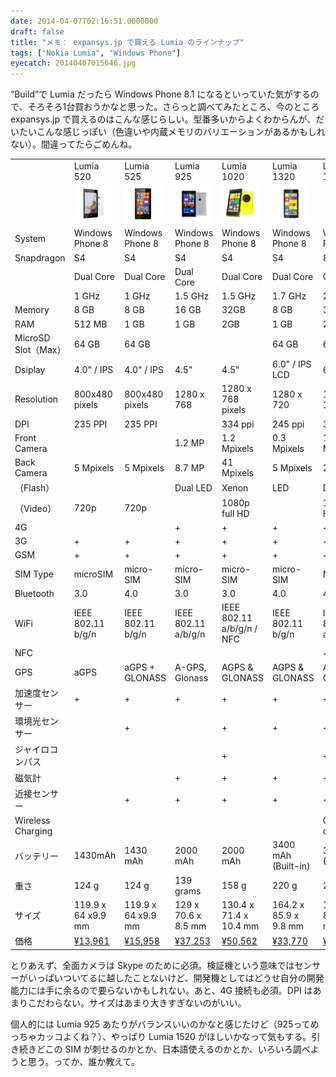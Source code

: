 ```yaml
---
date: 2014-04-07T02:16:51.0000000
draft: false
title: "メモ： expansys.jp で買える Lumia のラインナップ"
tags: ["Nokia Lumia", "Windows Phone"]
eyecatch: 20140407015646.jpg
---
```

<p>“Build”で Lumia だったら Windows Phone 8.1 になるといっていた気がするので、そろそろ1台買おうかなと思った。さらっと調べてみたところ、今のところ expansys.jp で買えるのはこんな感じらしい。型番多いからよくわからんが、だいたいこんな感じっぽい（色違いや内蔵メモリのバリエーションがあるかもしれない）。間違ってたらごめんね。</p>

<table>
<tr>
<td></td>
<td>Lumia 520</td>
<td>Lumia 525</td>
<td>Lumia 925</td>
<td>Lumia 1020</td>
<td>Lumia 1320</td>
<td>Lumia 1520</td>
</tr>
<tr>
<td></td>
<td><span itemscope itemtype="http://schema.org/Photograph"><img src="20140407015646.jpg" alt="f:id:daruyanagi:20140407015646j:plain:w60" title="f:id:daruyanagi:20140407015646j:plain:w60" class="hatena-fotolife" style="width:60px" itemprop="image"></span></td>
<td><span itemscope itemtype="http://schema.org/Photograph"><img src="20140407015737.jpg" alt="f:id:daruyanagi:20140407015737j:plain:w60" title="f:id:daruyanagi:20140407015737j:plain:w60" class="hatena-fotolife" style="width:60px" itemprop="image"></span></td>
<td><span itemscope itemtype="http://schema.org/Photograph"><img src="20140407015759.jpg" alt="f:id:daruyanagi:20140407015759j:plain:w60" title="f:id:daruyanagi:20140407015759j:plain:w60" class="hatena-fotolife" style="width:60px" itemprop="image"></span></td>
<td><span itemscope itemtype="http://schema.org/Photograph"><img src="20140407015843.jpg" alt="f:id:daruyanagi:20140407015843j:plain:w60" title="f:id:daruyanagi:20140407015843j:plain:w60" class="hatena-fotolife" style="width:60px" itemprop="image"></span></td>
<td><span itemscope itemtype="http://schema.org/Photograph"><img src="20140407015922.jpg" alt="f:id:daruyanagi:20140407015922j:plain:w60" title="f:id:daruyanagi:20140407015922j:plain:w60" class="hatena-fotolife" style="width:60px" itemprop="image"></span></td>
<td><span itemscope itemtype="http://schema.org/Photograph"><img src="20140407015941.jpg" alt="f:id:daruyanagi:20140407015941j:plain:w60" title="f:id:daruyanagi:20140407015941j:plain:w60" class="hatena-fotolife" style="width:60px" itemprop="image"></span></td>
</tr>
<tr>
<td>System</td>
<td>Windows Phone 8</td>
<td>Windows Phone 8</td>
<td>Windows Phone 8</td>
<td>Windows Phone 8</td>
<td>Windows Phone 8</td>
<td>Windows Phone 8</td>
</tr>
<tr>
<td>Snapdragon</td>
<td>S4</td>
<td>S4</td>
<td>S4</td>
<td>S4</td>
<td>S4</td>
<td>800</td>
</tr>
<tr>
<td></td>
<td>Dual Core</td>
<td>Dual Core</td>
<td>Dual Core</td>
<td>Dual Core</td>
<td>Dual Core</td>
<td>Quad Core</td>
</tr>
<tr>
<td></td>
<td>1 GHz</td>
<td>1 GHz</td>
<td>1.5 GHz</td>
<td>1.5 GHz</td>
<td>1.7 GHz</td>
<td>2.2 GHz </td>
</tr>
<tr>
<td>Memory</td>
<td>8 GB </td>
<td>8 GB</td>
<td>16 GB</td>
<td>32GB</td>
<td>8 GB</td>
<td>32 GB</td>
</tr>
<tr>
<td>RAM</td>
<td>512 MB</td>
<td>1 GB</td>
<td>1 GB</td>
<td>2GB</td>
<td>1 GB</td>
<td>2 GB</td>
</tr>
<tr>
<td>MicroSD Slot（Max）</td>
<td>64 GB</td>
<td>64 GB</td>
<td></td>
<td></td>
<td>64 GB</td>
<td>64 GB</td>
</tr>
<tr>
<td>Dsiplay</td>
<td>4.0" / IPS</td>
<td>4.0" / IPS</td>
<td>4.5"</td>
<td>4.5"</td>
<td>6.0" / IPS LCD</td>
<td>6.0" / LCD</td>
</tr>
<tr>
<td>Resolution</td>
<td>800x480 pixels</td>
<td>800x480 pixels</td>
<td>1280 x 768</td>
<td>1280 x 768 pixels</td>
<td>1280 x 720</td>
<td>1920 x 1080</td>
</tr>
<tr>
<td>DPI</td>
<td>235 PPI</td>
<td>235 PPI</td>
<td></td>
<td>334 ppi</td>
<td>245 ppi</td>
<td>368 ppi</td>
</tr>
<tr>
<td>Front Camera</td>
<td></td>
<td></td>
<td>1.2 MP</td>
<td>1.2 Mpixels</td>
<td>0.3 Mpixels</td>
<td>1.2 Mpixels</td>
</tr>
<tr>
<td>Back Camera</td>
<td>5 Mpixels</td>
<td>5 Mpixels</td>
<td>8.7 MP</td>
<td>41 Mpixels</td>
<td>5 Mpixels</td>
<td>20 Mpixels</td>
</tr>
<tr>
<td>（Flash）</td>
<td></td>
<td></td>
<td>Dual LED</td>
<td>Xenon</td>
<td>LED</td>
<td>Dual LED</td>
</tr>
<tr>
<td>（Video）</td>
<td>720p</td>
<td>720p</td>
<td></td>
<td>1080p full HD</td>
<td></td>
<td>1080p full HD</td>
</tr>
<tr>
<td>4G</td>
<td></td>
<td></td>
<td>+</td>
<td>+</td>
<td>+</td>
<td>+</td>
</tr>
<tr>
<td>3G</td>
<td>+</td>
<td>+</td>
<td>+</td>
<td>+</td>
<td>+</td>
<td>+</td>
</tr>
<tr>
<td>GSM</td>
<td>+</td>
<td>+</td>
<td>+</td>
<td>+</td>
<td>+</td>
<td>+</td>
</tr>
<tr>
<td>SIM Type</td>
<td>microSIM</td>
<td>micro-SIM</td>
<td>micro-SIM</td>
<td>micro-SIM</td>
<td>micro-SIM</td>
<td>Nano-SIM</td>
</tr>
<tr>
<td>Bluetooth</td>
<td>3.0</td>
<td>4.0</td>
<td>3.0</td>
<td>3.0</td>
<td>4.0</td>
<td>4.0</td>
</tr>
<tr>
<td>WiFi</td>
<td>IEEE 802.11 b/g/n</td>
<td>IEEE 802.11 b/g/n</td>
<td>IEEE 802.11 a/b/g/n</td>
<td>IEEE 802.11 a/b/g/n / NFC</td>
<td>IEEE 802.11 b/g/n</td>
<td>IEEE 802.11 a/ac/b/g/n</td>
</tr>
<tr>
<td>NFC</td>
<td></td>
<td></td>
<td></td>
<td></td>
<td></td>
<td>+</td>
</tr>
<tr>
<td>GPS</td>
<td>aGPS</td>
<td>aGPS + GLONASS</td>
<td>A-GPS, Glonass</td>
<td>AGPS & GLONASS</td>
<td>AGPS & GLONASS</td>
<td>AGPS & GLONASS</td>
</tr>
<tr>
<td>加速度センサー</td>
<td>+</td>
<td>+</td>
<td>+</td>
<td>+</td>
<td>+</td>
<td>+</td>
</tr>
<tr>
<td>環境光センサー</td>
<td></td>
<td>+</td>
<td></td>
<td>+</td>
<td>+</td>
<td>+</td>
</tr>
<tr>
<td>ジャイロコンパス</td>
<td></td>
<td></td>
<td></td>
<td>+</td>
<td></td>
<td>+</td>
</tr>
<tr>
<td>磁気計</td>
<td></td>
<td></td>
<td>+</td>
<td>+</td>
<td>+</td>
<td>+</td>
</tr>
<tr>
<td>近接センサー</td>
<td></td>
<td>+</td>
<td>+</td>
<td>+</td>
<td>+</td>
<td>+</td>
</tr>
<tr>
<td>Wireless Charging</td>
<td></td>
<td></td>
<td></td>
<td></td>
<td></td>
<td>Qi compatible</td>
</tr>
<tr>
<td>バッテリー</td>
<td>1430mAh</td>
<td>1430 mAh</td>
<td>2000 mAh</td>
<td>2000 mAh</td>
<td>3400 mAh (Built-in)</td>
<td>3400 mAh (Built-in)</td>
</tr>
<tr>
<td>重さ</td>
<td>124 g</td>
<td>124 g</td>
<td>139 grams</td>
<td>158 g</td>
<td>220 g</td>
<td>209 g</td>
</tr>
<tr>
<td>サイズ</td>
<td>119.9 x 64 x9.9 mm</td>
<td>119.9 x 64 x9.9 mm</td>
<td>129 x 70.6 x 8.5 mm</td>
<td>130.4 x 71.4 x 10.4 mm</td>
<td>164.2 x 85.9 x 9.8 mm</td>
<td>162.8 x 85.4 x 8.7 mm</td>
</tr>
<tr>
<td>価格</td>
<td><a href="http://www.expansys.jp/nokia-lumia-520-sim-white-247071/">¥13,961</a></td>
<td><a href="http://www.expansys.jp/nokia-lumia-525-sim-8gb-orange-257264/">¥15,958</a></td>
<td><a href="http://www.expansys.jp/nokia-lumia-925-lte-sim-16gb-grey-249890/">¥37,253</a></td>
<td><a href="http://www.expansys.jp/nokia-lumia-1020-sim-32gb-yellow-251873/">¥50,562</a></td>
<td><a href="http://www.expansys.jp/nokia-lumia-1320-unlocked-8gb-black-255173/">¥33,770</a></td>
<td><a href="http://www.expansys.jp/nokia-lumia-1520-unlocked-32gb-red-255179/">¥54,555</a></td>
</tr>
</table><p>とりあえず、全面カメラは Skype のために必須。検証機という意味ではセンサーがいっぱいついてるに越したことないけど、開発機としてはどうせ自分の開発能力には手に余るので要らないかもしれない。あと、4G 接続も必須。DPI はあまりこだわらない。サイズはあまり大きすぎないのがいい。</p><p>個人的には Lumia 925 あたりがバランスいいのかなと感じたけど（925ってめっちゃカッコよくね？）、やっぱり Lumia 1520 がほしいかなって気もする。引き続きどこの SIM が刺せるのかとか、日本語使えるのかとか、いろいろ調べようと思う。ってか、誰か教えて。 </p>
